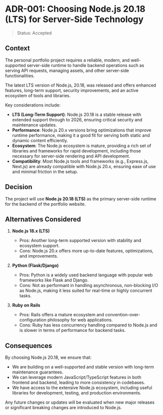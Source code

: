 # ADR-001: Choosing Node.js 20.18 (LTS) for Server-Side Technology

> Status: Accepted

## Context

The personal portfolio project requires a reliable, modern, and well-supported server-side runtime to handle backend operations such as serving API requests, managing assets, and other server-side functionalities.

The latest LTS version of Node.js, 20.18, was released and offers enhanced features, long-term support, security improvements, and an active ecosystem of tools and libraries.

Key considerations include:

- **LTS (Long-Term Support)**: Node.js 20.18 is a stable release with extended support through to 2026, ensuring critical security and maintenance updates.
- **Performance**: Node.js 20.x versions bring optimizations that improve runtime performance, making it a good fit for serving both static and dynamic content efficiently.
- **Ecosystem**: The Node.js ecosystem is mature, providing a rich set of libraries and frameworks for rapid development, including those necessary for server-side rendering and API development.
- **Compatibility**: Most Node.js tools and frameworks (e.g., Express.js, Next.js) are already compatible with Node.js 20.x, ensuring ease of use and minimal friction in the setup.

## Decision

The project will use **Node.js 20.18 (LTS)** as the primary server-side runtime for the backend of the portfolio website.

## Alternatives Considered

1. **Node.js 18.x (LTS)**

   - Pros: Another long-term supported version with stability and ecosystem support.
   - Cons: Node.js 20.x offers more up-to-date features, optimizations, and improvements.

2. **Python (Flask/Django)**

   - Pros: Python is a widely used backend language with popular web frameworks like Flask and Django.
   - Cons: Not as performant in handling asynchronous, non-blocking I/O as Node.js, making it less suited for real-time or highly concurrent tasks.

3. **Ruby on Rails**
   - Pros: Rails offers a mature ecosystem and convention-over-configuration philosophy for web applications.
   - Cons: Ruby has less concurrency handling compared to Node.js and is slower in terms of performance for backend tasks.

## Consequences

By choosing Node.js 20.18, we ensure that:

- We are building on a well-supported and stable version with long-term maintenance guarantees.
- We can leverage modern JavaScript/TypeScript features in both frontend and backend, leading to more consistency in codebases.
- We have access to the extensive Node.js ecosystem, including useful libraries for development, testing, and production environments.

Any future changes or updates will be evaluated when new major releases or significant breaking changes are introduced to Node.js.
